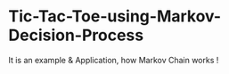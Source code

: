 # Tic-Tac-Toe-using-Markov-Decision-Process
It is an example &amp; Application, how Markov Chain works ! 
